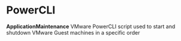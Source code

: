 PowerCLI
========

<b>ApplicationMaintenance</b>
VMware PowerCLI script used to start and shutdown VMware Guest machines in a specific order
